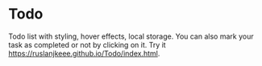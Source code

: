 # Todo
Todo list with styling, hover effects, local storage.
You can also mark your task as completed or not by clicking on it.
Try it https://ruslanjkeee.github.io/Todo/index.html.

